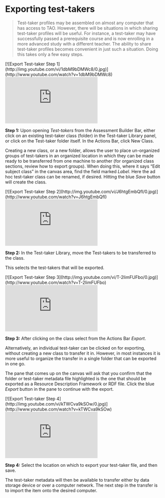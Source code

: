 # Exporting test-takers

>Test-taker profiles may be assembled on almost any computer that has access to TAO. However, there will be situations in which sharing test-taker profiles will be useful. For instance, a test-taker may have successfully passed a prerequisite course and is now enrolling in a more advanced study with a different teacher. The ability to share test-taker profiles becomes convenient in just such a situation. Doing this takes only a few easy steps.

<div class="hidden-video">
[![Export Test-taker Step 1](http://img.youtube.com/vi/1dbM9bDMWc8/0.jpg)](http://www.youtube.com/watch?v=1dbM9bDMWc8)
</div>

<div class='embed-container'><iframe src="https://www.youtube.com/embed/1dbM9bDMWc8?rel=0" frameborder="0" allowfullscreen="true"></iframe></div>

**Step 1:** Upon opening *Test-takers* from the Assessment Builder Bar, either click on an existing test-taker class (folder) in the Test-taker Library panel, or click on the Test-taker folder itself. In the Actions Bar, click New Class. 

Creating a new class, or a new folder, allows the user to place un-organized groups of test-takers in an organized location in which they can be made ready to be transferred from one machine to another (for organized class sections, review how to export groups). When doing this, where it says “Edit subject class” in the canvas area, find the field marked *Label*. Here the ad hoc test-taker class can be renamed, if desired.  Hitting the blue *Save* button will create the class.

<div class="hidden-video">
[![Export Test-taker Step 2](http://img.youtube.com/vi/J6htgEmbQfI/0.jpg)](http://www.youtube.com/watch?v=J6htgEmbQfI)
</div>

<div class='embed-container'><iframe src="https://www.youtube.com/embed/J6htgEmbQfI?rel=0" frameborder="0" allowfullscreen="true"></iframe></div>

**Step 2:** In the Test-taker Library, move the Test-takers to be transferred to the class.

This selects the test-takers that will be exported.

<div class="hidden-video">
[![Export Test-taker Step 3](http://img.youtube.com/vi/T-2IimFUFbo/0.jpg)](http://www.youtube.com/watch?v=T-2IimFUFbo)
</div>

<div class='embed-container'><iframe src="https://www.youtube.com/embed/T-2IimFUFbo?rel=0" frameborder="0" allowfullscreen="true"></iframe></div>

**Step 3:** After clicking on the class select from the Actions Bar *Export*.

Alternatively, an individual test-taker can be clicked on for exporting, without creating a new class to transfer it in. However, in most instances it is more useful to organize the transfer in a single folder that can be exported in one go.

The pane that comes up on the canvas will ask that you confirm that the folder or test-taker metadata file highlighted is the one that should be exported as a Resource Description Framework or RDF file. Click the blue *Export* button in the pane to continue with the export.

<div class="hidden-video">
[![Export Test-taker Step 4](http://img.youtube.com/vi/kTWCva9kSOw/0.jpg)](http://www.youtube.com/watch?v=kTWCva9kSOw)
</div>

<div class='embed-container'><iframe src="https://www.youtube.com/embed/kTWCva9kSOw?rel=0" frameborder="0" allowfullscreen="true"></iframe></div>

**Step 4:** Select the location on which to export your test-taker file, and then save.

The test-taker metadata will then be available to transfer either by data storage device or over a computer network. The next step in the transfer is to import the item onto the desired computer.